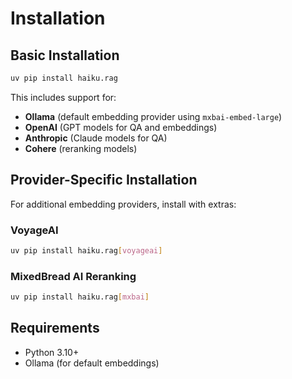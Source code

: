 # Installation

## Basic Installation

```bash
uv pip install haiku.rag
```

This includes support for:
- **Ollama** (default embedding provider using `mxbai-embed-large`)
- **OpenAI** (GPT models for QA and embeddings)
- **Anthropic** (Claude models for QA)
- **Cohere** (reranking models)

## Provider-Specific Installation

For additional embedding providers, install with extras:

### VoyageAI

```bash
uv pip install haiku.rag[voyageai]
```

### MixedBread AI Reranking

```bash
uv pip install haiku.rag[mxbai]
```

## Requirements

- Python 3.10+
- Ollama (for default embeddings)
